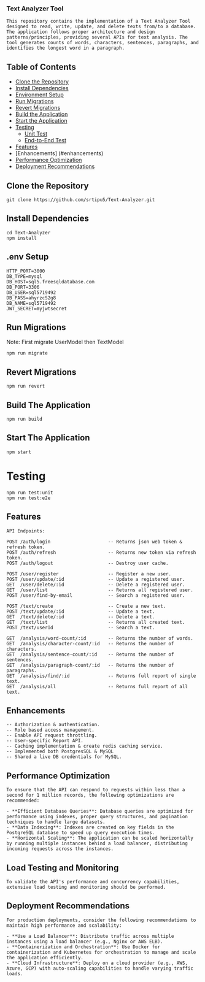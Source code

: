 ### Text Analyzer Tool
```
This repository contains the implementation of a Text Analyzer Tool designed to read, write, update, and delete texts from/to a database. The application follows proper architecture and design patterns/principles, providing several APIs for text analysis. The tool generates counts of words, characters, sentences, paragraphs, and identifies the longest word in a paragraph.
```

## Table of Contents
- [Clone the Repository](#clone-the-repository)
- [Install Dependencies](#install-dependencies)
- [Environment Setup](#environment-setup)
- [Run Migrations](#run-migrations)
- [Revert Migrations](#revert-migrations)
- [Build the Application](#build-the-application)
- [Start the Application](#start-the-application)
- [Testing](#testing)
  - [Unit Test](#unit-test)
  - [End-to-End Test](#end-to-end-test)
- [Features](#features)
- [Enhancements] (#enhancements)
- [Performance Optimization](#performance-optimization)
- [Deployment Recommendations](#deployment-recommendations)


## Clone the Repository

```
git clone https://github.com/srtipu5/Text-Analyzer.git
```

## Install Dependencies

```
cd Text-Analyzer
npm install
```

## .env Setup

```
HTTP_PORT=3000
DB_TYPE=mysql
DB_HOST=sql5.freesqldatabase.com
DB_PORT=3306
DB_USER=sql5719492
DB_PASS=ahyrzcS2g8
DB_NAME=sql5719492
JWT_SECRET=myjwtsecret

```

## Run Migrations

Note: First migrate UserModel then TextModel
```
npm run migrate
```

## Revert Migrations

```
npm run revert

```

## Build The Application

```
npm run build
```

## Start The Application

```
npm start
```

# Testing

```
npm run test:unit
npm run test:e2e
```

## Features

```
API Endpoints:

POST /auth/login                     -- Returns json web token & refresh token.
POST /auth/refresh                   -- Returns new token via refresh token.
POST /auth/logout                    -- Destroy user cache.

POST /user/register                  -- Register a new user.
POST /user/update/:id                -- Update a registered user.
GET  /user/delete/:id                -- Delete a registered user.
GET  /user/list                      -- Returns all registered user.
POST /user/find-by-email             -- Search a registered user.

POST /text/create                    -- Create a new text.
POST /text/update/:id                -- Update a text.
GET  /text/delete/:id                -- Delete a text.
GET  /text/list                      -- Returns all created text.
POST /text/userId                    -- Search a text.

GET  /analysis/word-count/:id        -- Returns the number of words.
GET  /analysis/character-count/:id   -- Returns the number of characters.
GET  /analysis/sentence-count/:id    -- Returns the number of sentences.
GET  /analysis/paragraph-count/:id   -- Returns the number of paragraphs.
GET  /analysis/find/:id              -- Returns full report of single text.
GET  /analysis/all                   -- Returns full report of all text.

```

## Enhancements

```
-- Authorization & authentication.
-- Role based access management.
-- Enable API request throttling.
-- User-specific Report API.
-- Caching implementation & create redis caching service.
-- Implemented both PostgresSQL & MySQL
-- Shared a live DB credentials for MySQL.

```

## Performance Optimization
```
To ensure that the API can respond to requests within less than a second for 1 million records, the following optimizations are recommended:

- **Efficient Database Queries**: Database queries are optimized for performance using indexes, proper query structures, and pagination techniques to handle large datasets.
- **Data Indexing**: Indexes are created on key fields in the PostgreSQL database to speed up query execution times.
- **Horizontal Scaling**: The application can be scaled horizontally by running multiple instances behind a load balancer, distributing incoming requests across the instances.
```
## Load Testing and Monitoring
```
To validate the API's performance and concurrency capabilities, extensive load testing and monitoring should be performed.
```

## Deployment Recommendations
```
For production deployments, consider the following recommendations to maintain high performance and scalability:

- **Use a Load Balancer**: Distribute traffic across multiple instances using a load balancer (e.g., Nginx or AWS ELB).
- **Containerization and Orchestration**: Use Docker for containerization and Kubernetes for orchestration to manage and scale the application efficiently.
- **Cloud Infrastructure**: Deploy on a cloud provider (e.g., AWS, Azure, GCP) with auto-scaling capabilities to handle varying traffic loads.
```